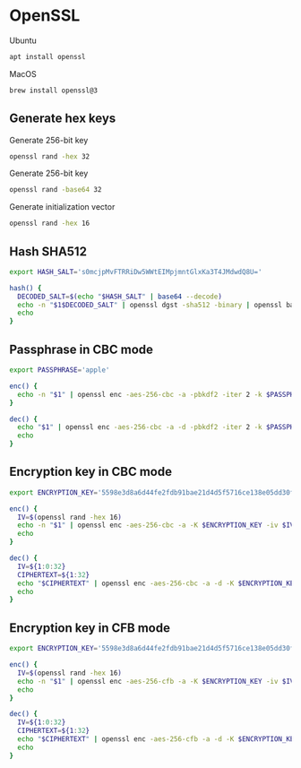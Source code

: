 # OpenSSL

Ubuntu
```sh
apt install openssl
```

MacOS
```sh
brew install openssl@3
```

## Generate hex keys

Generate 256-bit key
```sh
openssl rand -hex 32
```

Generate 256-bit key
```sh
openssl rand -base64 32
```

Generate initialization vector
```sh
openssl rand -hex 16
```

## Hash SHA512

```sh
export HASH_SALT='s0mcjpMvFTRRiDw5WWtEIMpjmntGlxKa3T4JMdwdQ8U='

hash() {
  DECODED_SALT=$(echo "$HASH_SALT" | base64 --decode)
  echo -n "$1$DECODED_SALT" | openssl dgst -sha512 -binary | openssl base64 -A
  echo
}
```

## Passphrase in CBC mode

```sh
export PASSPHRASE='apple'

enc() {
  echo -n "$1" | openssl enc -aes-256-cbc -a -pbkdf2 -iter 2 -k $PASSPHRASE
}

dec() {
  echo "$1" | openssl enc -aes-256-cbc -a -d -pbkdf2 -iter 2 -k $PASSPHRASE
  echo
}
```

## Encryption key in CBC mode

```sh
export ENCRYPTION_KEY='5598e3d8a6d44fe2fdb91bae21d4d5f5716ce138e05dd30fc58935c752c0a07c'

enc() {
  IV=$(openssl rand -hex 16)
  echo -n "$1" | openssl enc -aes-256-cbc -a -K $ENCRYPTION_KEY -iv $IV | echo -n "$IV$(cat)"
  echo
}

dec() {
  IV=${1:0:32}
  CIPHERTEXT=${1:32}
  echo "$CIPHERTEXT" | openssl enc -aes-256-cbc -a -d -K $ENCRYPTION_KEY -iv $IV
  echo
}
```

## Encryption key in CFB mode

```sh
export ENCRYPTION_KEY='5598e3d8a6d44fe2fdb91bae21d4d5f5716ce138e05dd30fc58935c752c0a07c'

enc() {
  IV=$(openssl rand -hex 16)
  echo -n "$1" | openssl enc -aes-256-cfb -a -K $ENCRYPTION_KEY -iv $IV | echo -n "$IV$(cat)"
  echo
}

dec() {
  IV=${1:0:32}
  CIPHERTEXT=${1:32}
  echo "$CIPHERTEXT" | openssl enc -aes-256-cfb -a -d -K $ENCRYPTION_KEY -iv $IV
  echo
}
```
